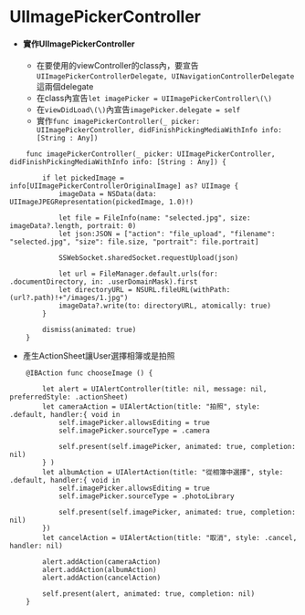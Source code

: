 # UIImagePickerController

* #### 實作UIImagePickerController

  * 在要使用的viewController的class內，要宣告`UIImagePickerControllerDelegate, UINavigationControllerDelegate`這兩個delegate
  * 在class內宣告`let imagePicker = UIImagePickerController\(\)`
  * 在`viewDidLoad\(\)`內宣告`imagePicker.delegate = self`
  * 實作`func imagePickerController(_ picker: UIImagePickerController, didFinishPickingMediaWithInfo info: [String : Any])`
```
    func imagePickerController(_ picker: UIImagePickerController, didFinishPickingMediaWithInfo info: [String : Any]) {
        
        if let pickedImage = info[UIImagePickerControllerOriginalImage] as? UIImage {
            imageData = NSData(data: UIImageJPEGRepresentation(pickedImage, 1.0)!)
            
            let file = FileInfo(name: "selected.jpg", size: imageData?.length, portrait: 0)
            let json:JSON = ["action": "file_upload", "filename": "selected.jpg", "size": file.size, "portrait": file.portrait]
            
            SSWebSocket.sharedSocket.requestUpload(json)
            
            let url = FileManager.default.urls(for: .documentDirectory, in: .userDomainMask).first
            let directoryURL = NSURL.fileURL(withPath: (url?.path)!+"/images/1.jpg")
            imageData?.write(to: directoryURL, atomically: true)
        }
        
        dismiss(animated: true)
    }
```
 * 產生ActionSheet讓User選擇相簿或是拍照
```
    @IBAction func chooseImage () {
        
        let alert = UIAlertController(title: nil, message: nil, preferredStyle: .actionSheet)
        let cameraAction = UIAlertAction(title: "拍照", style: .default, handler:{ void in
            self.imagePicker.allowsEditing = true
            self.imagePicker.sourceType = .camera
            
            self.present(self.imagePicker, animated: true, completion: nil)
        } )
        let albumAction = UIAlertAction(title: "從相簿中選擇", style: .default, handler:{ void in
            self.imagePicker.allowsEditing = true
            self.imagePicker.sourceType = .photoLibrary
            
            self.present(self.imagePicker, animated: true, completion: nil)
        })
        let cancelAction = UIAlertAction(title: "取消", style: .cancel, handler: nil)
        
        alert.addAction(cameraAction)
        alert.addAction(albumAction)
        alert.addAction(cancelAction)
        
        self.present(alert, animated: true, completion: nil)
    }
```
